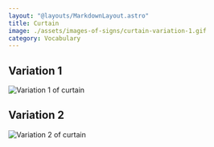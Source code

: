 ```yaml
---
layout: "@layouts/MarkdownLayout.astro"
title: Curtain
image: ./assets/images-of-signs/curtain-variation-1.gif
category: Vocabulary
---
```


## Variation 1

![Variation 1 of curtain](@signs/curtain-variation-1.gif)

## Variation 2

![Variation 2 of curtain](@signs/curtain-variation-2.gif)
